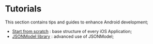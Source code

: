 # Tutorials
This section contains tips and guides to enhance Android development;

- [Start from scratch](https://github.com/FabrizioCaldarelli/iOS-Cookbook/blob/master/Topics/Tutorials/Start%20from%20scratch.md) : base structure of every iOS Application;
- [JSONModel library](https://github.com/FabrizioCaldarelli/iOS-Cookbook/blob/master/Topics/Tutorials/JSONModel%20library.md) : advanced use of JSONModel;
